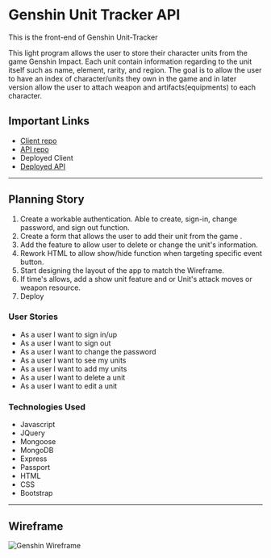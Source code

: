 # Genshin Unit Tracker API

This is the front-end of Genshin Unit-Tracker

This light program allows the user to store their character units from the game Genshin Impact. Each unit contain information regarding to the unit itself such as name, element, rarity, and region. The goal is to allow the user to have an index of character/units they own in the game and in later version allow the user to attach weapon and artifacts(equipments) to each character.

## Important Links

  - [Client repo](https://github.com/ruzheng/genshin-client)
  - [API repo](https://github.com/ruzheng/genshin-api)
  - Deployed Client
  - [Deployed API](https://arcane-meadow-67008.herokuapp.com/)

***

## Planning Story

 1. Create a workable authentication. Able to create, sign-in, change password, and sign out function.
 2. Create a form that allows the user to add their unit from the game .
 3. Add the feature to allow user to delete or change the unit's information. 
 4. Rework HTML to allow show/hide function when targeting specific event button.
 5. Start designing the layout of the app to match the Wireframe.
 6. If time's allows, add a show unit feature and or Unit's attack moves or weapon resource.
 7. Deploy

### User Stories

  - As a user I want to sign in/up
  - As a user I want to sign out
  - As a user I want to change the password
  - As a user I want to see my units
  - As a user I want to add my units
  - As a user I want to delete a unit
  - As a user I want to edit a unit
  
### Technologies Used

- Javascript
- JQuery
- Mongoose
- MongoDB
- Express
- Passport
- HTML
- CSS
- Bootstrap

<!-- ### Unsolved Problems

... -->

***

## Wireframe

![Genshin Wireframe](https://i.imgur.com/10ctiC1.png)